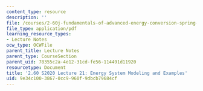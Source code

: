 ```yaml
---
content_type: resource
description: ''
file: /courses/2-60j-fundamentals-of-advanced-energy-conversion-spring-2020/9e34c10038670cc9960f9dbcb79684cf_MIT2_60s20_lec21.pdf
file_type: application/pdf
learning_resource_types:
- Lecture Notes
ocw_type: OCWFile
parent_title: Lecture Notes
parent_type: CourseSection
parent_uid: 78355c2a-4e12-31cd-fe56-114491d11920
resourcetype: Document
title: '2.60 S2020 Lecture 21: Energy System Modeling and Examples'
uid: 9e34c100-3867-0cc9-960f-9dbcb79684cf
---
```

